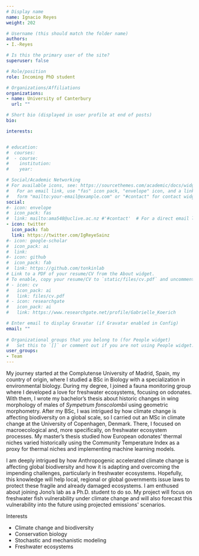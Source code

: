```yaml
---
# Display name
name: Ignacio Reyes 
weight: 202

# Username (this should match the folder name)
authors:
- I.-Reyes

# Is this the primary user of the site?
superuser: false

# Role/position
role: Incoming PhD student

# Organizations/Affiliations
organizations:
- name: University of Canterbury
  url: ""

# Short bio (displayed in user profile at end of posts)
bio: 

interests:


# education:
#  courses:
#  - course: 
#    institution: 
#    year: 

# Social/Academic Networking
# For available icons, see: https://sourcethemes.com/academic/docs/widgets/#icons
#   For an email link, use "fas" icon pack, "envelope" icon, and a link in the
#   form "mailto:your-email@example.com" or "#contact" for contact widget.
social:
#- icon: envelope
#  icon_pack: fas
#  link: mailto:ama548@uclive.ac.nz #'#contact'  # For a direct email link, use "mailto:test@example.org".
- icon: twitter
  icon_pack: fab
  link: https://twitter.com/IgReyeSainz
#- icon: google-scholar
#  icon_pack: ai
#  link: 
#- icon: github
#  icon_pack: fab
#  link: https://github.com/tonkinlab
# Link to a PDF of your resume/CV from the About widget.
# To enable, copy your resume/CV to `static/files/cv.pdf` and uncomment the lines below.  
# - icon: cv
#   icon_pack: ai
#   link: files/cv.pdf
# - icon: researchgate
#   icon_pack: ai
#   link: https://www.researchgate.net/profile/Gabrielle_Koerich

# Enter email to display Gravatar (if Gravatar enabled in Config)
email: ""
  
# Organizational groups that you belong to (for People widget)
#   Set this to `[]` or comment out if you are not using People widget.  
user_groups:
- Team
---
```




My journey started at the Complutense University of Madrid, Spain, my country of origin, where I studied a BSc in Biology with a specialization in environmental biology. During my degree, I joined a fauna monitoring group where I developed a love for freshwater ecosystems, focusing on odonates. With them, I wrote my bachelor’s thesis about historic changes in wing morphology of males of *Sympetrum fonscolombii* using geometric morphometry. After my BSc, I was intrigued by how climate change is affecting biodiversity on a global scale, so I carried out an MSc in climate change at the University of Copenhagen, Denmark. There, I focused on macroecological and, more specifically, on freshwater ecosystem processes. My master’s thesis studied how European odonates’ thermal niches varied historically using the Community Temperature Index as a proxy for thermal niches and implementing machine learning models.  

I am deeply intrigued by how Anthropogenic accelerated climate change is affecting global biodiversity and how it is adapting and overcoming the impending challenges, particularly in freshwater ecosystems. Hopefully, this knowledge will help local, regional or global governments issue laws to protect these fragile and already damaged ecosystems. I am enthused about joining Jono’s lab as a Ph.D. student to do so. My project will focus on freshwater fish vulnerability under climate change and will also forecast this vulnerability into the future using projected emissions' scenarios.  

Interests
- Climate change and biodiversity
- Conservation biology
- Stochastic and mechanistic modeling
- Freshwater ecosystems
